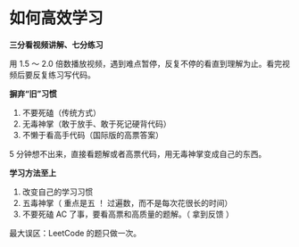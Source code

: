 # 如何高效学习

**三分看视频讲解、七分练习**

用 1.5 ～ 2.0 倍数播放视频，遇到难点暂停，反复不停的看直到理解为止。看完视频后要反复练习写代码。

**摒弃“旧”习惯**

1. 不要死磕（传统方式）
2. 无毒神掌（敢于放手、敢于死记硬背代码）
3. 不懒于看高手代码（国际版的高票答案）

5 分钟想不出来，直接看题解或者高票代码，用无毒神掌变成自己的东西。

**学习方法至上**

1. 改变自己的学习习惯
2. 五毒神掌（ 重点是五 ！ 过遍数，而不是每次花很长的时间）
3. 不要死磕 AC 了事，要看高票和高质量的题解。（ 拿到反馈 ）

最大误区：LeetCode 的题只做一次。
